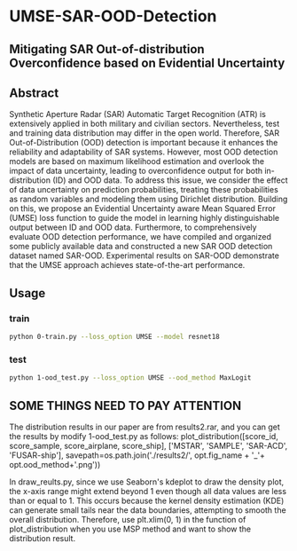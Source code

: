 # UMSE-SAR-OOD-Detection
## Mitigating SAR Out-of-distribution Overconfidence based on Evidential Uncertainty

## Abstract
Synthetic Aperture Radar (SAR) Automatic Target Recognition (ATR) is extensively applied in both military and civilian sectors. Nevertheless, test and training data distribution may differ in the open world. Therefore, SAR Out-of-Distribution (OOD) detection is important because it enhances the reliability and adaptability of SAR systems. However, most OOD detection models are based on maximum likelihood estimation and overlook the impact of data uncertainty, leading to overconfidence output for both in-distribution (ID) and OOD data. To address this issue, we consider the effect of data uncertainty on prediction probabilities, treating these probabilities as random variables and modeling them using Dirichlet distribution. Building on this, we propose an Evidential Uncertainty aware Mean Squared Error (UMSE) loss function to guide the model in learning highly distinguishable output between ID and OOD data. Furthermore, to comprehensively evaluate OOD detection performance, we have compiled and organized some publicly available data and constructed a new SAR OOD detection dataset named SAR-OOD. Experimental results on SAR-OOD demonstrate that the UMSE approach achieves state-of-the-art performance. 

## Usage
### train

```sh
python 0-train.py --loss_option UMSE --model resnet18
```

### test

```sh
python 1-ood_test.py --loss_option UMSE --ood_method MaxLogit
```

## SOME THINGS NEED TO PAY ATTENTION
The distribution results in our paper are from results2.rar, and you can get the results by modify 1-ood_test.py as follows:
plot_distribution([score_id, score_sample, score_airplane, score_ship], ['MSTAR', 'SAMPLE', 'SAR-ACD', 'FUSAR-ship'], savepath=os.path.join('./results2/', opt.fig_name + '_'+ opt.ood_method+'.png'))

In draw_reults.py, since we use Seaborn's kdeplot to draw the density plot, the x-axis range might extend beyond 1 even though all data values are less than or equal to 1. This occurs because the kernel density estimation (KDE) can generate small tails near the data boundaries, attempting to smooth the overall distribution. Therefore, use plt.xlim(0, 1) in the function of plot_distribution when you use MSP method and want to show the distribution result.


